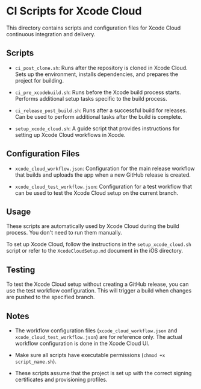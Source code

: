 # CI Scripts for Xcode Cloud

This directory contains scripts and configuration files for Xcode Cloud continuous integration and delivery.

## Scripts

- `ci_post_clone.sh`: Runs after the repository is cloned in Xcode Cloud. Sets up the environment, installs dependencies, and prepares the project for building.

- `ci_pre_xcodebuild.sh`: Runs before the Xcode build process starts. Performs additional setup tasks specific to the build process.

- `ci_release_post_build.sh`: Runs after a successful build for releases. Can be used to perform additional tasks after the build is complete.

- `setup_xcode_cloud.sh`: A guide script that provides instructions for setting up Xcode Cloud workflows in Xcode.

## Configuration Files

- `xcode_cloud_workflow.json`: Configuration for the main release workflow that builds and uploads the app when a new GitHub release is created.

- `xcode_cloud_test_workflow.json`: Configuration for a test workflow that can be used to test the Xcode Cloud setup on the current branch.

## Usage

These scripts are automatically used by Xcode Cloud during the build process. You don't need to run them manually.

To set up Xcode Cloud, follow the instructions in the `setup_xcode_cloud.sh` script or refer to the `XcodeCloudSetup.md` document in the iOS directory.

## Testing

To test the Xcode Cloud setup without creating a GitHub release, you can use the test workflow configuration. This will trigger a build when changes are pushed to the specified branch.

## Notes

- The workflow configuration files (`xcode_cloud_workflow.json` and `xcode_cloud_test_workflow.json`) are for reference only. The actual workflow configuration is done in the Xcode Cloud UI.

- Make sure all scripts have executable permissions (`chmod +x script_name.sh`).

- These scripts assume that the project is set up with the correct signing certificates and provisioning profiles.

